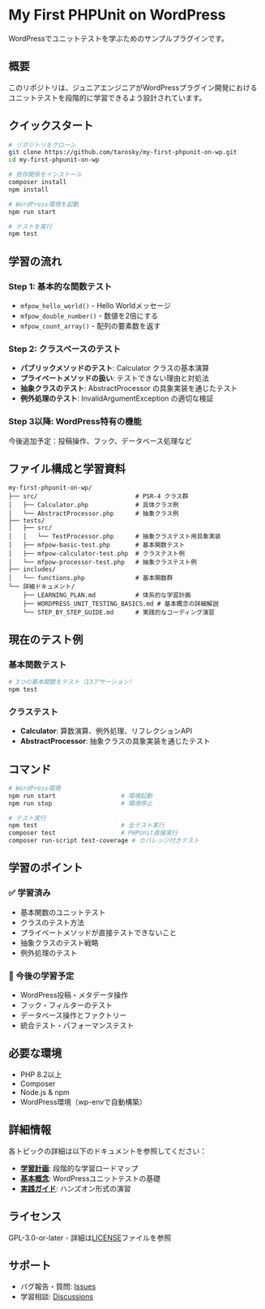 # My First PHPUnit on WordPress

WordPressでユニットテストを学ぶためのサンプルプラグインです。

## 概要

このリポジトリは、ジュニアエンジニアがWordPressプラグイン開発におけるユニットテストを段階的に学習できるよう設計されています。

## クイックスタート

```bash
# リポジトリをクローン
git clone https://github.com/tarosky/my-first-phpunit-on-wp.git
cd my-first-phpunit-on-wp

# 依存関係をインストール
composer install
npm install

# WordPress環境を起動
npm run start

# テストを実行
npm test
```

## 学習の流れ

### Step 1: 基本的な関数テスト
- `mfpow_hello_world()` - Hello Worldメッセージ
- `mfpow_double_number()` - 数値を2倍にする
- `mfpow_count_array()` - 配列の要素数を返す

### Step 2: クラスベースのテスト
- **パブリックメソッドのテスト**: Calculator クラスの基本演算
- **プライベートメソッドの扱い**: テストできない理由と対処法
- **抽象クラスのテスト**: AbstractProcessor の具象実装を通じたテスト
- **例外処理のテスト**: InvalidArgumentException の適切な検証

### Step 3以降: WordPress特有の機能
今後追加予定：投稿操作、フック、データベース処理など

## ファイル構成と学習資料

```
my-first-phpunit-on-wp/
├── src/                           # PSR-4 クラス群
│   ├── Calculator.php             # 具体クラス例
│   └── AbstractProcessor.php      # 抽象クラス例
├── tests/
│   ├── src/
│   │   └── TestProcessor.php      # 抽象クラステスト用具象実装
│   ├── mfpow-basic-test.php       # 基本関数テスト
│   ├── mfpow-calculator-test.php  # クラステスト例
│   └── mfpow-processor-test.php   # 抽象クラステスト例
├── includes/
│   └── functions.php              # 基本関数群
└── 詳細ドキュメント/
    ├── LEARNING_PLAN.md           # 体系的な学習計画
    ├── WORDPRESS_UNIT_TESTING_BASICS.md # 基本概念の詳細解説
    └── STEP_BY_STEP_GUIDE.md      # 実践的なコーディング演習
```

## 現在のテスト例

### 基本関数テスト
```bash
# 3つの基本関数をテスト（13アサーション）
npm test
```

### クラステスト
- **Calculator**: 算数演算、例外処理、リフレクションAPI
- **AbstractProcessor**: 抽象クラスの具象実装を通じたテスト

## コマンド

```bash
# WordPress環境
npm run start                  # 環境起動
npm run stop                   # 環境停止

# テスト実行
npm test                       # 全テスト実行
composer test                  # PHPUnit直接実行
composer run-script test-coverage # カバレッジ付きテスト
```

## 学習のポイント

### ✅ 学習済み
- 基本関数のユニットテスト
- クラスのテスト方法
- プライベートメソッドが直接テストできないこと
- 抽象クラスのテスト戦略
- 例外処理のテスト

### 🚀 今後の学習予定
- WordPress投稿・メタデータ操作
- フック・フィルターのテスト
- データベース操作とファクトリー
- 統合テスト・パフォーマンステスト

## 必要な環境

- PHP 8.2以上
- Composer
- Node.js & npm
- WordPress環境（wp-envで自動構築）

## 詳細情報

各トピックの詳細は以下のドキュメントを参照してください：

- **[学習計画](LEARNING_PLAN.md)**: 段階的な学習ロードマップ
- **[基本概念](WORDPRESS_UNIT_TESTING_BASICS.md)**: WordPressユニットテストの基礎
- **[実践ガイド](STEP_BY_STEP_GUIDE.md)**: ハンズオン形式の演習

## ライセンス

GPL-3.0-or-later - 詳細は[LICENSE](LICENSE)ファイルを参照

## サポート

- バグ報告・質問: [Issues](https://github.com/tarosky/my-first-phpunit-on-wp/issues)
- 学習相談: [Discussions](https://github.com/tarosky/my-first-phpunit-on-wp/discussions)
